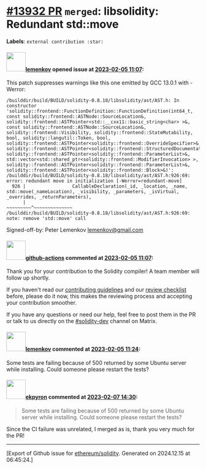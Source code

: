 # [\#13932 PR](https://github.com/ethereum/solidity/pull/13932) `merged`: libsolidity: Redundant std::move
**Labels**: `external contribution :star:`


#### <img src="https://avatars.githubusercontent.com/u/41835?u=d87df100d8cb3e0dfcfa10f384f77b92f98f59ac&v=4" width="50">[lemenkov](https://github.com/lemenkov) opened issue at [2023-02-05 11:07](https://github.com/ethereum/solidity/pull/13932):

This patch suppresses warnings like this one emitted by GCC 13.0.1 with -Werror:

```
/builddir/build/BUILD/solidity-0.8.18/libsolidity/ast/AST.h: In constructor 'solidity::frontend::FunctionDefinition::FunctionDefinition(int64_t, const solidity::frontend::ASTNode::SourceLocation&, solidity::frontend::ASTPointer<std::__cxx11::basic_string<char> >&, const solidity::frontend::ASTNode::SourceLocation&, solidity::frontend::Visibility, solidity::frontend::StateMutability, bool, solidity::langutil::Token, bool, solidity::frontend::ASTPointer<solidity::frontend::OverrideSpecifier>&, solidity::frontend::ASTPointer<solidity::frontend::StructuredDocumentation>&, solidity::frontend::ASTPointer<solidity::frontend::ParameterList>&, std::vector<std::shared_ptr<solidity::frontend::ModifierInvocation> >, solidity::frontend::ASTPointer<solidity::frontend::ParameterList>&, solidity::frontend::ASTPointer<solidity::frontend::Block>&)':
/builddir/build/BUILD/solidity-0.8.18/libsolidity/ast/AST.h:926:69: error: redundant move in initialization [-Werror=redundant-move]
  926 |                 CallableDeclaration(_id, _location, _name, std::move(_nameLocation), _visibility, _parameters, _isVirtual, _overrides, _returnParameters),
      |                                                            ~~~~~~~~~^~~~~~~~~~~~~~~
/builddir/build/BUILD/solidity-0.8.18/libsolidity/ast/AST.h:926:69: note: remove 'std::move' call
```

Signed-off-by: Peter Lemenkov <lemenkov@gmail.com>

#### <img src="https://avatars.githubusercontent.com/in/15368?v=4" width="50">[github-actions](https://github.com/apps/github-actions) commented at [2023-02-05 11:07](https://github.com/ethereum/solidity/pull/13932#issuecomment-1417476342):

Thank you for your contribution to the Solidity compiler! A team member will follow up shortly.

If you haven't read our [contributing guidelines](https://docs.soliditylang.org/en/latest/contributing.html) and our [review checklist](https://github.com/ethereum/solidity/blob/develop/ReviewChecklist.md) before, please do it now, this makes the reviewing process and accepting your contribution smoother.

If you have any questions or need our help, feel free to post them in the PR or talk to us directly on the [#solidity-dev](https://matrix.to/#/#ethereum_solidity-dev:gitter.im) channel on Matrix.

#### <img src="https://avatars.githubusercontent.com/u/41835?u=d87df100d8cb3e0dfcfa10f384f77b92f98f59ac&v=4" width="50">[lemenkov](https://github.com/lemenkov) commented at [2023-02-05 11:24](https://github.com/ethereum/solidity/pull/13932#issuecomment-1417521320):

Some tests are failing because of 500 returned by some Ubuntu server while installing. Could someone please restart the tests?

#### <img src="https://avatars.githubusercontent.com/u/1347491?v=4" width="50">[ekpyron](https://github.com/ekpyron) commented at [2023-02-07 14:30](https://github.com/ethereum/solidity/pull/13932#issuecomment-1420870302):

> Some tests are failing because of 500 returned by some Ubuntu server while installing. Could someone please restart the tests?

Since the CI failure was unrelated, I merged as is, thank you very much for the PR!


-------------------------------------------------------------------------------



[Export of Github issue for [ethereum/solidity](https://github.com/ethereum/solidity). Generated on 2024.12.15 at 06:45:24.]

